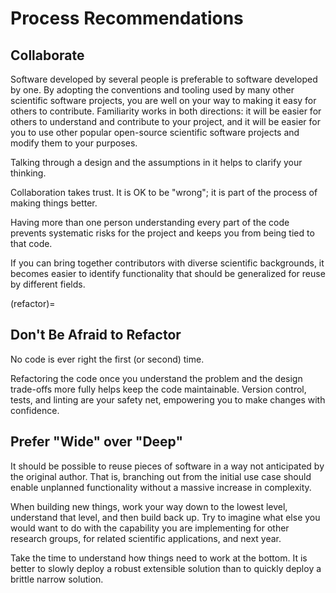 # Process Recommendations

## Collaborate

Software developed by several people is preferable to software developed by
one. By adopting the conventions and tooling used by many other scientific
software projects, you are well on your way to making it easy for others to
contribute. Familiarity works in both directions: it will be easier for others
to understand and contribute to your project, and it will be easier for you to
use other popular open-source scientific software projects and modify them to
your purposes.

Talking through a design and the assumptions in it helps to clarify your
thinking.

Collaboration takes trust. It is OK to be "wrong"; it is part of the process
of making things better.

Having more than one person understanding every part of the code prevents
systematic risks for the project and keeps you from being tied to that code.

If you can bring together contributors with diverse scientific backgrounds, it
becomes easier to identify functionality that should be generalized for reuse
by different fields.

(refactor)=

## Don't Be Afraid to Refactor

No code is ever right the first (or second) time.

Refactoring the code once you understand the problem and the design trade-offs
more fully helps keep the code maintainable. Version control, tests, and
linting are your safety net, empowering you to make changes with confidence.

## Prefer "Wide" over "Deep"

It should be possible to reuse pieces of software in a way not anticipated by
the original author. That is, branching out from the initial use case should
enable unplanned functionality without a massive increase in complexity.

When building new things, work your way down to the lowest level, understand
that level, and then build back up. Try to imagine what else you would want to
do with the capability you are implementing for other research groups, for
related scientific applications, and next year.

Take the time to understand how things need to work at the bottom. It is better
to slowly deploy a robust extensible solution than to quickly deploy a brittle
narrow solution.
